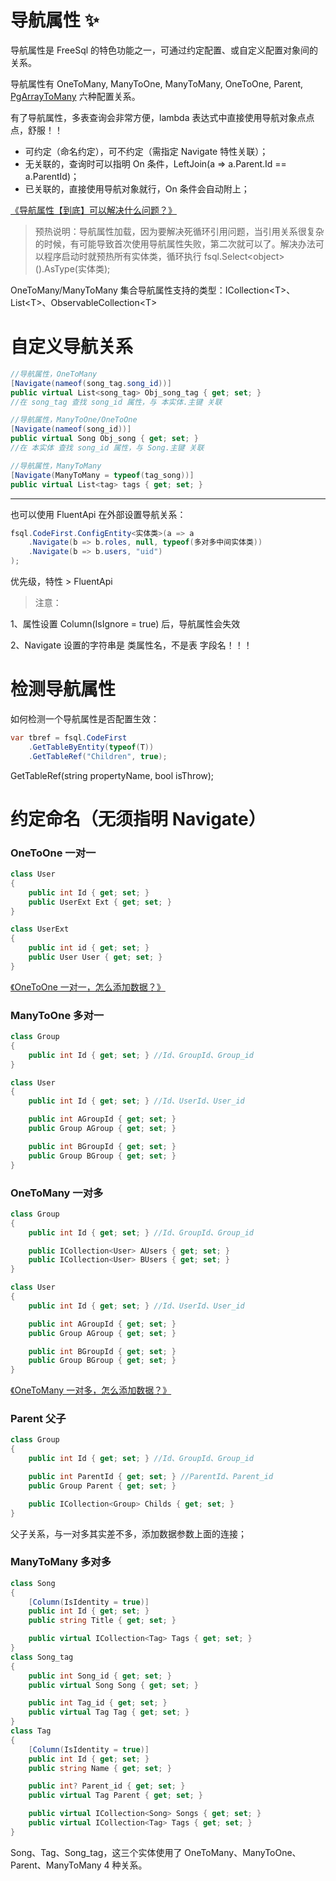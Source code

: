 # 导航属性 ✨

导航属性是 FreeSql 的特色功能之一，可通过约定配置、或自定义配置对象间的关系。

导航属性有 OneToMany, ManyToOne, ManyToMany, OneToOne, Parent, [PgArrayToMany](https://www.cnblogs.com/FreeSql/p/16351417.html) 六种配置关系。

有了导航属性，多表查询会非常方便，lambda 表达式中直接使用导航对象点点点，舒服！！

- 可约定（命名约定），可不约定（需指定 Navigate 特性关联）；
- 无关联的，查询时可以指明 On 条件，LeftJoin(a => a.Parent.Id == a.ParentId)；
- 已关联的，直接使用导航对象就行，On 条件会自动附上；

[《导航属性【到底】可以解决什么问题？》](https://www.cnblogs.com/kellynic/p/13575053.html)

> 预热说明：导航属性加载，因为要解决死循环引用问题，当引用关系很复杂的时候，有可能导致首次使用导航属性失败，第二次就可以了。解决办法可以程序启动时就预热所有实体类，循环执行 fsql.Select\<object\>().AsType(实体类);

OneToMany/ManyToMany 集合导航属性支持的类型：ICollection\<T\>、List\<T\>、ObservableCollection\<T\>

# 自定义导航关系

```csharp
//导航属性，OneToMany
[Navigate(nameof(song_tag.song_id))]
public virtual List<song_tag> Obj_song_tag { get; set; }
//在 song_tag 查找 song_id 属性，与 本实体.主键 关联

//导航属性，ManyToOne/OneToOne
[Navigate(nameof(song_id))]
public virtual Song Obj_song { get; set; }
//在 本实体 查找 song_id 属性，与 Song.主键 关联

//导航属性，ManyToMany
[Navigate(ManyToMany = typeof(tag_song))]
public virtual List<tag> tags { get; set; }
```

---

也可以使用 FluentApi 在外部设置导航关系：

```csharp
fsql.CodeFirst.ConfigEntity<实体类>(a => a
    .Navigate(b => b.roles, null, typeof(多对多中间实体类))
    .Navigate(b => b.users, "uid")
);
```

优先级，特性 > FluentApi

> 注意：

1、属性设置 Column(IsIgnore = true) 后，导航属性会失效

2、Navigate 设置的字符串是 类属性名，不是表 字段名！！！

# 检测导航属性

如何检测一个导航属性是否配置生效：

```csharp
var tbref = fsql.CodeFirst
    .GetTableByEntity(typeof(T))
    .GetTableRef("Children", true);
```

GetTableRef(string propertyName, bool isThrow);

# 约定命名（无须指明 Navigate）

### OneToOne 一对一

```csharp
class User
{
    public int Id { get; set; }
    public UserExt Ext { get; set; }
}

class UserExt
{
    public int id { get; set; }
    public User User { get; set; }
}
```

[《OneToOne 一对一，怎么添加数据？》](https://github.com/dotnetcore/FreeSql/issues/45)

### ManyToOne 多对一

```csharp
class Group
{
    public int Id { get; set; } //Id、GroupId、Group_id
}

class User
{
    public int Id { get; set; } //Id、UserId、User_id

    public int AGroupId { get; set; }
    public Group AGroup { get; set; }

    public int BGroupId { get; set; }
    public Group BGroup { get; set; }
}
```

### OneToMany 一对多

```csharp
class Group
{
    public int Id { get; set; } //Id、GroupId、Group_id

    public ICollection<User> AUsers { get; set; }
    public ICollection<User> BUsers { get; set; }
}

class User
{
    public int Id { get; set; } //Id、UserId、User_id

    public int AGroupId { get; set; }
    public Group AGroup { get; set; }

    public int BGroupId { get; set; }
    public Group BGroup { get; set; }
}
```

[《OneToMany 一对多，怎么添加数据？》](https://github.com/dotnetcore/FreeSql/issues/46)

### Parent 父子

```csharp
class Group
{
    public int Id { get; set; } //Id、GroupId、Group_id

    public int ParentId { get; set; } //ParentId、Parent_id
    public Group Parent { get; set; }

    public ICollection<Group> Childs { get; set; }
}
```

父子关系，与一对多其实差不多，添加数据参数上面的连接；

### ManyToMany 多对多

```csharp
class Song
{
    [Column(IsIdentity = true)]
    public int Id { get; set; }
    public string Title { get; set; }

    public virtual ICollection<Tag> Tags { get; set; }
}
class Song_tag
{
    public int Song_id { get; set; }
    public virtual Song Song { get; set; }

    public int Tag_id { get; set; }
    public virtual Tag Tag { get; set; }
}
class Tag
{
    [Column(IsIdentity = true)]
    public int Id { get; set; }
    public string Name { get; set; }

    public int? Parent_id { get; set; }
    public virtual Tag Parent { get; set; }

    public virtual ICollection<Song> Songs { get; set; }
    public virtual ICollection<Tag> Tags { get; set; }
}
```

Song、Tag、Song_tag，这三个实体使用了 OneToMany、ManyToOne、Parent、ManyToMany 4 种关系。
